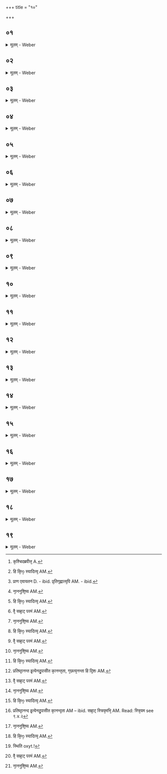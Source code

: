 +++
title = "१०"

+++

##  ०१
<details><summary>मूलम् - Weber</summary>

जनको᳘ ह वै᳘देह आसां᳘ चक्रे॥  
अ᳘थ ह या᳘ज्ञवल्क्य आ᳘वव्राज स᳘ होवाच जनको वै᳘देहो या᳘ज्ञवल्क्य किम᳘र्थमचारीः पशू᳘निछन्न᳘ण्वन्तानि᳘त्युभ᳘यमेव᳘ सम्राडि᳘ति होवाच य᳘त्ते क᳘श्चिद᳘ब्रवीत्त᳘छृणवामे᳘ति [^wbr_1] ॥  

[^wbr_1]: क᳘श्चिदब्रवीत्त᳘ A.
</details>

##  ०२
<details><summary>मूलम् - Weber</summary>

अ᳘ब्रवीन्म उदङ्कः᳘ शौल्वायनः᳟॥  
प्राणो वै ब्रह्मे᳘ति य᳘था मातृमा᳘न्पितृमा᳘नाचार्य᳘वान्ब्रूयात्त᳘था त᳘छौल्वायॗनोऽब्रवीत्प्राणो वै ब्रह्मेत्य᳘प्राणतो हि किᳫं स्यादित्य᳘ब्रवीत्तु᳘ [^wbr_2] ते त᳘स्याय᳘तनम् प्रतिष्ठां न᳘ मेऽब्रवीदि᳘त्येकपाद्वा᳘ एत᳘त्सम्राडि᳘ति॥  

[^wbr_2]: हि कि᳘ᳫ᳘ स्यादित्य᳘ AM.
</details>

##  ०३
<details><summary>मूलम् - Weber</summary>

स वै᳘ नो ब्रूहि याज्ञवल्क्य॥  
स᳘ एॗवाय᳘तनमाकाशः᳘ प्रतिष्ठा᳘ प्रियमि᳘त्येनदु᳘पासीत का᳘ प्रिय᳘ता याज्ञवल्क्य प्राण᳘ एव᳘ सम्राडि᳘ति होवाच प्राण᳘स्य वै᳘ सम्राट्का᳘मायायाज्यं᳘ याजयत्यप्रतिगृह्य᳘स्य प्र᳘तिगृह्णात्य᳘पि [^wbr_3] त᳘त्र वधाशङ्गा᳘ भवति यां दि᳘शमे᳘ति प्राण᳘स्यैव᳘ सम्राट्का᳘माय प्राणो वै᳘ सम्राट् परमम् ब्र᳘ह्मॗ नैनम् प्राणो᳘ जहाति स᳘र्वाण्येनम् भूता᳘न्यभि᳘क्षरन्ति॥  

[^wbr_3]: प्राण एवायतन D. - ibid. प्र᳘तिगृह्णात्य᳘पि AM. - ibid.
</details>

##  ०४
<details><summary>मूलम् - Weber</summary>

देवो᳘ भूत्वा᳘ देवान᳘प्येति॥  
य᳘ एवं᳘ विद्वा᳘नेत᳘दुपा᳘स्ते हॗस्त्यृषभᳫं सह᳘स्रं ददामी᳘ति होवाच जनको वै᳘देहः स᳘ होवाच या᳘ज्ञवल्क्यः पिता᳘ मेऽमन्यत ना᳘ननुशिष्य [^wbr_4] ह᳘रेते᳘ति क᳘ एव᳘ ते कि᳘मब्रवीदि᳘ति॥  

[^wbr_4]: ना᳘ननुशि᳘ष्य AM.
</details>

##  ०५
<details><summary>मूलम् - Weber</summary>

अ᳘ब्रवीन्मे जि᳘त्वा शैलिनो᳟॥  
वाग्वै ब्रह्मे᳘ति य᳘था मातृमा᳘न्पितृमा᳘नाचार्य᳘वान्ब्रूयात्त᳘था त᳘छैलिॗनोऽब्रवीद्वाग्वै ब्रह्मेत्य᳘ववदतो हि किᳫं स्याद᳘ब्रवीत्तु᳘ [^wbr_5] ते त᳘स्याय᳘तनम् प्रतिष्ठां न᳘ मेऽब्रवीदि᳘त्येकपाद्वा᳘ एत᳘त्सम्रा᳘डि᳘ति॥  े

[^wbr_5]: हि कि᳘ᳫ᳘ स्यादित्य᳘ AM.
</details>

##  ०६
<details><summary>मूलम् - Weber</summary>

स वै᳘ नो ब्रूहि याज्ञवल्क्य॥  
वा᳘गेॗवाय᳘तनमाकाशः᳘ प्रतिष्ठा᳘ प्रज्ञे᳘त्येनदु᳘पासीत का᳘ प्रज्ञ᳘ता याज्ञवल्क्य वा᳘गेव᳘ सम्राडि᳘ति होवाच वाचा वै᳘ सम्राड्ब᳘न्धुः प्र᳘ज्ञायत ऋग्वेदो᳘ यजुर्वेदः᳘ सामवेॗदोऽथर्वाङ्गिर᳘स इतिहासः᳘ पुराणं᳘ विद्या᳘ उपनिष᳘दः श्लो᳘काः सूत्रा᳘ण्यनुव्याख्या᳘नानि व्याख्या᳘नानि वाॗचैव᳘ सम्राट् प्र᳘ज्ञायन्ते वाग्वै᳘ सम्राट् परमम् [^wbr_6] ब्र᳘ह्मॗ नैनं वा᳘ग्जहाति स᳘र्वाण्येनम् भूता᳘न्यभि᳘क्षरन्ति॥  

[^wbr_6]: वै᳘ सम्रा᳘ट् परमं AM.
</details>

##  ०७
<details><summary>मूलम् - Weber</summary>

देवो᳘ भूत्वा᳘ देवान᳘प्येति॥  
य᳘ एवं᳘ विद्वा᳘नेत᳘दुपा᳘स्ते हॗस्त्यृषभᳫं सह᳘स्रं ददामी᳘ति होवाच जनको वै᳘देहः स᳘ होवाच या᳘ज्ञवल्क्यः पिता᳘ मेऽमन्यत ना᳘ननुशिष्य [^wbr_7] ह᳘रेते᳘ति क᳘ एव᳘ ते कि᳘मब्रवीदि᳘ति ॥  

[^wbr_7]: ना᳘ननुशि᳘ष्य AM.
</details>

##  ०८
<details><summary>मूलम् - Weber</summary>

अ᳘ब्रवीन्मे व᳘र्कुवार्ष्णः᳟॥  
च᳘क्षुर्वै ब्रह्मे᳘ति य᳘था मातृमा᳘न्पितृमा᳘नाचार्य᳘वान्ब्रूयात्त᳘था त᳘द्वाॗर्ष्णोऽब्रवीच्च᳘क्षुर्वै ब्रह्मेत्य᳘पश्यतो हि किᳫं स्याद᳘ब्रवीत्तु᳘ [^wbr_8] ते त᳘स्याय᳘तनम् प्रतिष्ठां न᳘ मेऽब्रवीदि᳘त्येकपाद्वा᳘ एत᳘त्सम्राडि᳘ति॥  

[^wbr_8]: हि कि᳘ᳫ᳘ स्यादित्य᳘ AM.
</details>

##  ०९
<details><summary>मूलम् - Weber</summary>

स वै᳘ नो ब्रूहि याज्ञवल्क्य॥  
च᳘क्षुरेॗवाय᳘तनमाकाशः᳘ प्रतिष्ठा᳘ सत्यमि᳘त्येनदु᳘पासीत का᳘ सत्य᳘ता याज्ञवल्क्य च᳘क्षुरेव᳘ सम्राडि᳘ति होवाच च᳘क्षुषा वै᳘ सम्राट् प᳘श्यन्तमाहुर᳘द्राक्षीरि᳘ति स᳘ आहा᳘द्राक्षमि᳘ति त᳘त्सत्य᳘म् भवति च᳘क्षुर्वै᳘ सम्राट् परमम् [^wbr_9] ब्र᳘ह्मॗ नैनं च᳘क्षुर्जहाति स᳘र्वाण्येनम् भूता᳘न्यभि᳘क्षरन्ति॥  

[^wbr_9]: वै᳘ सम्रा᳘ट् परमं AM.
</details>

##  १०
<details><summary>मूलम् - Weber</summary>

देवो᳘ भूत्वा᳘ देवान᳘प्येति य᳘ एवं᳘ विद्वा᳘नेत᳘दुपा᳘स्ते हॗस्त्यृषभᳫं सह᳘स्रं ददामी᳘ति होवाच जनको वै᳘देहः स᳘ होवाच या᳘ज्ञवल्क्यः पिता᳘ मेऽमन्यत ना᳘ननुशिष्य [^wbr_10] ह᳘रेते᳘ति क᳘ एव᳘ ते कि᳘मब्रवीदि᳘ति ॥

[^wbr_10]: ना᳘ननुशि᳘ष्य AM.
</details>

##  ११
<details><summary>मूलम् - Weber</summary>

अ᳘ब्रवीन्मे गर्दभी᳘विपीतो भा᳘रद्वाजः॥  
श्रो᳘त्रं वै ब्रह्मे᳘ति य᳘था मातृमा᳘न्पितृमा᳘नाचार्य᳘वान्ब्रूयात्त᳘था तद्भा᳘रद्वाजोऽब्रवीछ्रो᳘त्रं वै ब्रह्मेत्य᳘शृण्वतो हि किᳫं स्यादित्य᳘ब्रवीत्तु᳘ [^wbr_11] ते त᳘स्याय᳘तनम् प्रतिष्ठां न᳘ मेऽब्रवीदि᳘त्येकपाद्वा᳘ एत᳘त्सम्राडि᳘ति॥  ्ये

[^wbr_11]: हि कि᳘ᳫ᳘ स्यादित्य᳘ AM.
</details>

##  १२
<details><summary>मूलम् - Weber</summary>

स वै᳘ नो ब्रूहि याज्ञवल्क्य॥  
श्रो᳘त्रमेॗवाय᳘तनमाकाशः᳘ प्रतिॗष्ठानन्त इ᳘त्येनदु᳘पासीतॗ कानन्त᳘ता याज्ञवल्क्य दि᳘श एव᳘ सम्राडि᳘ति होवाच त᳘स्माद्वै᳘ सम्राड्यां कां᳘ च दि᳘शं ग᳘छतिॗ नैॗवास्या अ᳘न्तं ग᳘छत्यनन्ता हि दि᳘शः [^wbr_12] श्रो᳘त्रᳫं हि दि᳘शः श्रो᳘त्रं वै᳘ सम्राट् परमम् [^wbr_13] ब्र᳘ह्म नैनं श्रो᳘त्रं जहाति स᳘र्वाण्येनम् भूता᳘न्यभि᳘क्षरन्ति॥  

[^wbr_12]: प्रतिष्ठा᳘नन्त इ᳘त्येनदु᳘पासीत का᳘नन्त᳘ता, ग᳘छत्य᳘नन्ता हि दि᳘शः AM. 
[^wbr_13]: वै᳘ सम्रा᳘ट् परमं AM.
</details>

##  १३
<details><summary>मूलम् - Weber</summary>

देवो᳘ भूत्वा᳘ देवा᳘नप्येति॥  
य᳘ एवं᳘ विद्वा᳘नेत᳘दुपा᳘स्ते हॗस्त्यृषभᳫं सह᳘स्रं ददामी᳘ति होवाच जनको वै᳘देहः स᳘ होवाच या᳘ज्ञवल्क्यः पिता᳘ मेऽमन्यत ना᳘ननुशिष्य [^wbr_14] ह᳘रेते᳘ति क᳘ एव᳘ ते कि᳘मब्रवीदि᳘ति ॥  

[^wbr_14]: ना᳘ननुशि᳘ष्य AM.
</details>

##  १४
<details><summary>मूलम् - Weber</summary>

अ᳘ब्रवीन्मे सत्य᳘कामो जावालो᳟॥  
म᳘नो वै ब्रह्मे᳘ति य᳘था मातृमा᳘न्पितृमा᳘नाचार्य᳘वान्ब्रूयात्त᳘था त᳘त्सत्य᳘कामोऽब्रवीन्म᳘नो वै ब्रह्मेत्य᳘मनसो हि किᳫं स्यादित्य᳘ब्रवीत्तु᳘ [^wbr_15] ते त᳘स्याय᳘तनम् प्रतिष्ठां न᳘ मेऽब्रवीदि᳘त्येकपाद्वा᳘ एत᳘त्सम्राडि᳘ति॥  

[^wbr_15]: हि कि᳘ᳫ᳘ स्यादित्य᳘ AM.
</details>

##  १५
<details><summary>मूलम् - Weber</summary>

स वै᳘ नो ब्रूहि याज्ञवल्क्य॥  
म᳘न एॗवाय᳘तनमाकाशः᳘ प्रतिॗष्ठानन्द इ᳘त्येनदु᳘पासीतॗ कानन्द᳘ता याज्ञवल्क्य म᳘न एव᳘ सम्राडि᳘ति होवाच म᳘नसा वै᳘ सम्राट् स्त्रिय᳘मभि᳘हर्यति [^wbr_16] त᳘स्याम् प्र᳘तिरूपः पुत्रो᳘ जायते स᳘ आनन्दो म᳘नो वै᳘ सम्राट् परमम् [^wbr_17] ब्र᳘ह्म नैनम् म᳘नो जहाति स᳘र्वाण्येनम् भूता᳘न्यभि᳘क्षरन्ति॥  

[^wbr_16]: प्रतिष्ठा᳘नन्द इ᳘त्येनदु᳘पासीत का᳘नन्द᳘ता AM – ibid. सम्रा᳘ट् स्त्रिय᳘मभि᳘ AM. Read: स्त्रि᳘यम see ९.४.२ 
[^wbr_7]: वै᳘ सम्रा᳘ट् परमं AM.
</details>

##  १६
<details><summary>मूलम् - Weber</summary>

देवो᳘ भूत्वा᳘ देवान᳘प्येति॥  
य᳘ एवं᳘ विद्वा᳘नेत᳘दुपा᳘स्ते हॗस्त्यृषभᳫं सह᳘स्रं ददामी᳘ति होवाच जनको वै᳘देहः स᳘ होवाच या᳘ज्ञवल्क्यः पिता᳘ मेऽमन्यत ना᳘ननुशिष्य [^wbr_18] ह᳘रेते᳘ति क᳘ एव᳘ ते कि᳘मब्रवीदि᳘ति ॥  

[^wbr_18]: ना᳘ननुशि᳘ष्य AM.
</details>

##  १७
<details><summary>मूलम् - Weber</summary>

अ᳘ब्रवीन्मे विदग्धः शा᳘कल्यो॥  
हृ᳘दयं वै ब्रह्मे᳘ति य᳘था मातृमा᳘न्पितृमा᳘नाचार्य᳘वान्ब्रूयात्त᳘था तछा᳘कल्योऽब्रवीद्धृ᳘दयं वै ब्रह्मेत्य᳘हृदयस्य हि किᳫं स्यादित्य᳘ब्रवीत्तु᳘ [^wbr_19] ते त᳘स्याय᳘तनम् प्रतिष्ठां न᳘ मेऽब्रवीदि᳘त्येकपाद्वा᳘ एत᳘त्सम्राडि᳘ति॥  

[^wbr_19]: हि कि᳘ᳫ᳘ स्यादित्य᳘ AM.
</details>

##  १८
<details><summary>मूलम् - Weber</summary>

स वै᳘ नो ब्रूहि याज्ञवल्क्य॥  
हृ᳘दयमेॗवाय᳘तनमाकाशः᳘ प्रतिष्ठा᳘ स्थितिरि᳘त्येनदु᳘पासीत का᳘ स्थिति᳘ता [^wbr_20] याज्ञवल्क्य हृ᳘दयमेव᳘ सम्राडि᳘ति होवाच हृ᳘दयं वै᳘ सम्राट् स᳘र्वेषाम् भूता᳘नाम् प्रतिष्ठा हृ᳘दयेन हि स᳘र्वाणि भूता᳘नि प्रतिति᳘ष्ठन्ति हृ᳘दयं वै᳘ सम्राट् परमम् [^wbr_21] ब्र᳘ह्मॗ नैनᳫं हृ᳘दयं जहाति स᳘र्वाण्येनम् भूता᳘न्यभि᳘क्षरन्ति॥  

[^wbr_20]: स्थिति oxyt.!
[^wbr_21]: वै᳘ सम्रा᳘ट् परमं AM.
</details>

##  १९
<details><summary>मूलम् - Weber</summary>

देवो᳘ भूत्वा᳘ देवान᳘प्येति॥  
य᳘ एवं᳘ विद्वा᳘नेत᳘दुपा᳘स्ते हस्त्यृषभᳫं सह᳘स्रं ददामी᳘ति होवाच जनको वै᳘देहः स᳘ होवाच या᳘ज्ञवल्क्यः पिता मेऽमन्यत ना᳘ननुशिष्य [^wbr_22] ह᳘रेते᳘ति॥  

[^wbr_22]: ना᳘ननुशि᳘ष्य AM.
</details>